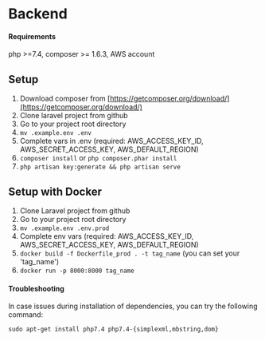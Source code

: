# Backend

#### Requirements
php >=7.4, composer >= 1.6.3, AWS account  

## Setup

1. Download composer from [https://getcomposer.org/download/](https://getcomposer.org/download/)
2. Clone laravel project from github
3. Go to your project root directory
4. `mv .example.env .env` 
5. Complete vars in .env (required: AWS_ACCESS_KEY_ID, AWS_SECRET_ACCESS_KEY, AWS_DEFAULT_REGION)
4. `composer install` or `php composer.phar install`
5. `php artisan key:generate && php artisan serve`

## Setup with Docker

1. Clone Laravel project from github
2. Go to your project root directory
3. `mv .example.env .env.prod`
4. Complete env vars (required: AWS_ACCESS_KEY_ID, AWS_SECRET_ACCESS_KEY, AWS_DEFAULT_REGION)
5. `docker build -f Dockerfile_prod . -t tag_name` (you can set your 'tag_name')
6. `docker run -p 8000:8000 tag_name`

#### Troubleshooting
In case issues during installation of dependencies, you can try the following command:

`sudo apt-get install php7.4 php7.4-{simplexml,mbstring,dom}`
